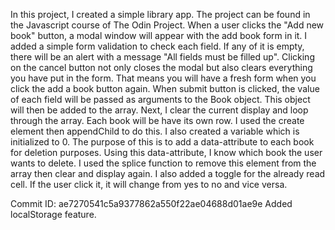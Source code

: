 In this project, I created a simple library app. 
The project can be found in the Javascript course of The Odin Project.
When a user clicks the "Add new book" button, a modal window will appear with the add book form in it. 
I added a simple form validation to check each field. 
If any of it is empty, there will be an alert with a message "All fields must be filled up".
Clicking on the cancel button not only closes the modal but also clears everything you have put in the form.
That means you will have a fresh form when you click the add a book button again.
When submit button is clicked, the value of each field will be passed as arguments to the Book object.
This object will then be added to the array.
Next, I clear the current display and loop through the array.
Each book will be have its own row.
I used the create element then appendChild to do this.
I also created a variable which is initialized to 0. 
The purpose of this is to add a data-attribute to each book for deletion purposes.
Using this data-attribute, I know which book the user wants to delete. 
I used the splice function to remove this element from the array then clear and display again.
I also added a toggle for the already read cell.
If the user click it, it will change from yes to no and vice versa.

Commit ID: ae7270541c5a9377862a550f22ae04688d01ae9e
Added localStorage feature.